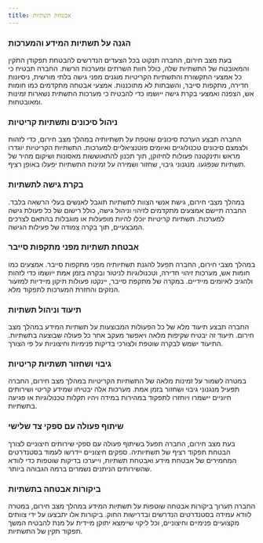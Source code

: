 ```yaml
---
title: אבטחת תשתיות
---
```


### **הגנה על תשתיות המידע והמערכות**
בעת מצב חירום, החברה תנקוט בכל הצעדים הנדרשים להבטחת תפקודן התקין והמאובטח של התשתיות שלה, כולל חוות השרתים ומערכות הרשת. החברה תבטיח כי כל אמצעי התקשורת והתשתיות הקריטיות מוגנים מפני גישה בלתי מורשית, ניסיונות חדירה, מתקפות סייבר, והשבתות לא מתוכננות. אמצעי אבטחה מתקדמים כמו חומות אש, הצפנה ואמצעי בקרת גישה ייושמו כדי להבטיח כי מערכות התשתית נשארות זמינות ומאובטחות.

### **ניהול סיכונים ותשתיות קריטיות**
החברה תבצע הערכת סיכונים שוטפת על תשתיותיה במהלך מצב חירום, כדי לזהות ולצמצם סיכונים טכנולוגיים ואיומים פוטנציאליים למערכות. התשתיות הקריטיות יוגדרו מראש ותינקטנה פעולות לחיזוקן, תוך תכנון להתאוששות מאסונות ושיקום מהיר של תשתיות שנפגעו. מנגנוני גיבוי, שחזור ושמירה על זמינות התשתיות יפעלו באופן רציף.

### **בקרת גישה לתשתיות**
במהלך מצבי חירום, גישת אנשי הצוות לתשתיות תוגבל לאנשים בעלי הרשאה בלבד. החברה תיישם אמצעים מתקדמים לזיהוי וניהול גישה, כולל רישום של כל פעולת גישה למערכות. תשתיות קריטיות יוכלו להיות מופעלות או מוגבלות בהתאם לצרכים המבצעיים, תוך בקרה צמודה של פעילות הגישה.

### **אבטחת תשתיות מפני מתקפות סייבר**
במהלך מצבי חירום, החברה תפעל להגנת תשתיותיה מפני מתקפות סייבר. אמצעים כמו חומות אש, מערכות זיהוי חדירה, וטכנולוגיות לניטור ובקרה בזמן אמת ייושמו כדי לזהות ולהגיב לאיומים מיידיים. במקרה של מתקפת סייבר, יינקטו פעולות תיקון מיידיות למזעור הנזקים והחזרת המערכות לתפקוד מלא.

### **תיעוד וניהול תשתיות**
החברה תבצע תיעוד מלא של כל הפעולות המבוצעות על תשתיות המידע במהלך מצב חירום. תיעוד זה יבטיח שקיפות מלאה ויאפשר מעקב אחר כל פעולה שבוצעה בתשתיות. התיעוד ישמש לבקרה שוטפת ולצורכי בדיקות פנימיות וחיצוניות על פי הצורך.

### **גיבוי ושחזור תשתיות קריטיות**
במטרה לשמור על זמינות מלאה של התשתיות הקריטיות במהלך מצב חירום, החברה תפעיל מנגנוני גיבוי ושחזור בזמן אמת. מערכות אלה יבטיחו שמידע קריטי ושירותים חיוניים יישמרו ויוחזרו לתפקוד במהירות במידה ויהיו תקלות טכנולוגיות או פגיעה בתשתיות.

### **שיתוף פעולה עם ספקי צד שלישי**
בעת מצב חירום, החברה תפעל בשיתוף פעולה עם ספקי שירותים חיצוניים לצורך הבטחת תפקוד רציף של תשתיותיה. ספקים חיצוניים יידרשו לעמוד בסטנדרטים המחמירים של אבטחת מידע ואבטחת תשתיות, וייערכו בדיקות שוטפות כדי לוודא שהשירותים הניתנים נשמרים ברמה הגבוהה ביותר.

### **ביקורות אבטחה בתשתיות**
החברה תערוך ביקורות אבטחה שוטפות על תשתיות המידע במהלך מצב חירום, במטרה לוודא עמידה בסטנדרטים הנדרשים ובדרישות החוק. ביקורות אלו יתבצעו על ידי צוותים מקצועיים פנימיים וחיצוניים, וכל ליקוי שיימצא יתוקן מיידית על מנת להבטיח המשך תפקוד תקין של התשתיות.

